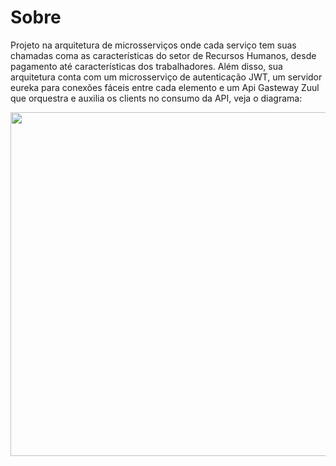 # Sobre

Projeto na arquitetura de microsserviços onde cada serviço tem suas chamadas coma as características do setor de Recursos Humanos, desde pagamento até características dos trabalhadores. Além disso, sua arquitetura conta com um microsserviço de autenticação JWT, um servidor eureka para conexões fáceis entre cada elemento e um Api Gasteway Zuul que orquestra e auxilia os clients no consumo da API, veja o diagrama: 

<p align="center">
  <a href="https://github.com/matg0mes/java-microsservices">
    <img align="center" width="550" src="https://i.pinimg.com/originals/68/5c/1d/685c1d34f97f72a24aa13b4f60789886.jpg">
  </a>
<p/>


